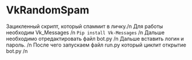 # VkRandomSpam
Зацикленный скрипт, который спаммит в личку./n
Для работы необходим Vk_Messages /n
```Pip install Vk-Messages``` /n
Дальше необходимо отредактировать файл bot.py /n
Дальше вставить логин и пароль. /n
После чего запускаем файл run.py который циклит открытие bot.py /n
